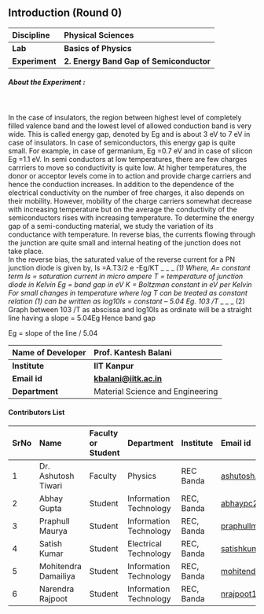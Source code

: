 ## Introduction (Round 0)

<b>Discipline | <b>Physical Sciences
:--|:--|
<b> Lab | <b> Basics of Physics
<b> Experiment|     <b> 2. Energy Band Gap of Semiconductor

<h5> About the Experiment : </h5> <br>

In the case of insulators, the region between highest level of completely filled valence band and the lowest level of allowed conduction band is very wide. This is called energy gap, denoted by Eg and is about 3 eV to 7 eV in case of insulators. In case of semiconductors, this energy gap is quite small. For example, in case of germanium, Eg =0.7 eV and in case of silicon Eg =1.1 eV. In semi conductors at low temperatures, there are few charges carrriers to move so conductivity is quite low. At higher temperatures, the donor or acceptor levels come in to action and provide charge carriers and hence the conduction increases. In addition to the dependence of the electrical conductivity on the number of free charges, it also depends on their mobility. However, mobility of the charge carriers somewhat decrease with increasing temperature but on the average the conductivity of the semiconductors rises with increasing temperature. To determine the energy gap of a semi-conducting material, we study the variation of its conductance with temperature. In reverse bias, the currents flowing through the junction are quite small and internal heating of the junction does not take place.  
In the reverse bias, the saturated value of the reverse current for a PN junction diode is given by,
Is =A.T3/2 e -Eg/KT _ _ _ _(1) 
Where, 
A= constant term
Is = saturation current in micro ampere 
T = temperature of junction diode in Kelvin 
Eg = band gap in eV 
K = Boltzman constant in eV per Kelvin 
For small changes in temperature where log T can be treated as constant relation (1) can be written as 
log10Is = constant – 5.04 Eg. 103 /T_ _ _ _ (2)
Graph between 103 /T as abscissa and log10Is as ordinate will be a straight line having a slope = 5.04Eg 
Hence band gap 

Eg = slope of the line / 5.04 


<b>Name of Developer | <b> Prof. Kantesh Balani
:--|:--|
<b> Institute | <b> IIT Kanpur
<b> Email id|     <b> kbalani@iitk.ac.in
<b> Department | Material Science and Engineering

#### Contributors List

SrNo | Name | Faculty or Student | Department| Institute | Email id
:--|:--|:--|:--|:--|:--|
1 | Dr. Ashutosh Tiwari | Faculty | Physics | REC Banda | ashutosh.tiwari@recbanda.ac.in
2 | Abhay Gupta | Student | Information Technology | REC, Banda |abhaypc26@gmail.com
3 | Praphull Maurya | Student | Information Technology | REC, Banda |praphullmaurya123@gmail.com
4 | Satish Kumar | Student | Electrical Technology | REC, Banda |satishkumar7991@gmail.com
5 | Mohitendra Damailiya | Student | Information Technology | REC, Banda |mohitendra.mpsd@gmail.com
6 | Narendra Rajpoot | Student | Information Technology | REC, Banda |nrajpoot1146@gmail.com

